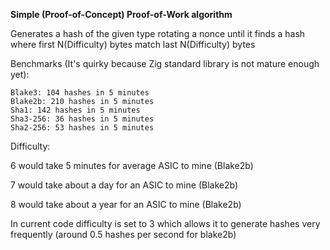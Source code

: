 **Simple (Proof-of-Concept) Proof-of-Work algorithm**

Generates a hash of the given type rotating a nonce until it finds a hash where first N(Difficulty) bytes match last N(Difficulty) bytes

Benchmarks (It's quirky because Zig standard library is not mature enough yet):

```
Blake3: 104 hashes in 5 minutes
Blake2b: 210 hashes in 5 minutes
Sha1: 142 hashes in 5 minutes
Sha3-256: 36 hashes in 5 minutes
Sha2-256: 53 hashes in 5 minutes
```

Difficulty:

6 would take 5 minutes for average ASIC to mine (Blake2b)

7 would take about a day for an ASIC to mine (Blake2b)

8 would take about a year for an ASIC to mine (Blake2b)

In current code difficulty is set to 3 which allows it to generate hashes very frequently (around 0.5 hashes per second for blake2b)
